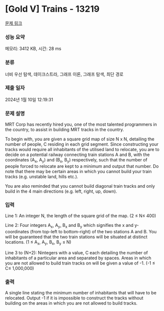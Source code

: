 # [Gold V] Trains - 13219 

[문제 링크](https://www.acmicpc.net/problem/13219) 

### 성능 요약

메모리: 3412 KB, 시간: 28 ms

### 분류

너비 우선 탐색, 데이크스트라, 그래프 이론, 그래프 탐색, 최단 경로

### 제출 일자

2024년 1월 10일 12:19:31

### 문제 설명

<p>MRT Corp has recently hired you, one of the most talented programmers in the country, to assist in building MRT tracks in the country.</p>

<p>To begin with, you are given a square grid map of size N x N​, detailing the number of people, C residing in each grid segment. Since constructing your tracks would require all inhabitants of the utilised land to relocate, you are to decide on a potential railway connecting train stations A​ and B​, with the coordinates (A​<sub>x</sub>​, A<sub>y</sub>​) and (B<sub>x</sub>​, B<sub>y</sub>​) respectively, such that the number of people forced to relocate are kept to a minimum and output that number. Do note that there may be certain areas in which you cannot build your train tracks (e.g. unstable land, hills etc.).</p>

<p>You are also reminded that you cannot build diagonal train tracks and only build in the 4 main directions (e.g. left, right, up, down).</p>

### 입력 

 <p>Line 1: An integer N​, the length of the square grid of the map. (2 ≤ N​≤ 400)</p>

<p>Line 2: Four integers A​<sub>x</sub>​, A<sub>y</sub>​, B<sub>x</sub> ​and B<sub>y</sub> ​which signifies the x and y-coordinates (from top-left to bottom-right) of the two stations A and B. You will be guaranteed that the two train stations will be situated at distinct locations. (1 ≤ A​<sub>x</sub>, A<sub>y</sub>, B<sub>x</sub>, B<sub>y</sub> ≤ N)</p>

<p>Line 3 to (N+​2): N​integers with a value, C​ each detailing the number of inhabitants of a particular area and separated by spaces. Areas in which you are not allowed to build train tracks on will be given a value of -1. (-1 ≤ C​≤ 1,000,000)</p>

### 출력 

 <p>A single line stating the minimum number of inhabitants that will have to be relocated. Output -1 if it is impossible to construct the tracks without building on the areas in which you are not allowed to build tracks.</p>


